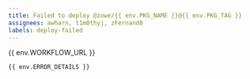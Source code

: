 ```yaml
---
title: Failed to deploy @zowe/{{ env.PKG_NAME }}@{{ env.PKG_TAG }}
assignees: awharn, t1m0thyj, zFernand0
labels: deploy-failed
---
```

{{ env.WORKFLOW_URL }}
```
{{ env.ERROR_DETAILS }}
```

